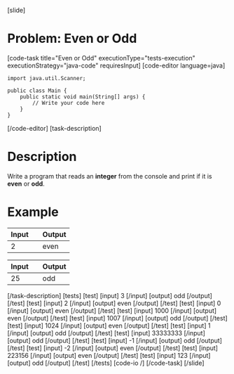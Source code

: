 [slide]
# Problem: Even or Odd
[code-task title="Even or Odd" executionType="tests-execution" executionStrategy="java-code" requiresInput]
[code-editor language=java]
```
import java.util.Scanner;

public class Main {
    public static void main(String[] args) {
        // Write your code here
    }
}
```
[/code-editor]
[task-description]
# Description

Write a program that reads an **integer** from the console and print if it is **even** or **odd**.

# Example

| **Input** | | **Output** |
| --- | --- | --- |
| 2 | | even |


| **Input** | | **Output** |
| --- | --- | --- |
| 25 | | odd |
[/task-description]
[tests]
[test]
[input]
3
[/input]
[output]
odd
[/output]
[/test]
[test]
[input]
2
[/input]
[output]
even
[/output]
[/test]
[test]
[input]
0
[/input]
[output]
even
[/output]
[/test]
[test]
[input]
1000
[/input]
[output]
even
[/output]
[/test]
[test]
[input]
1007
[/input]
[output]
odd
[/output]
[/test]
[test]
[input]
1024
[/input]
[output]
even
[/output]
[/test]
[test]
[input]
1
[/input]
[output]
odd
[/output]
[/test]
[test]
[input]
33333333
[/input]
[output]
odd
[/output]
[/test]
[test]
[input]
-1
[/input]
[output]
odd
[/output]
[/test]
[test]
[input]
-2
[/input]
[output]
even
[/output]
[/test]
[test]
[input]
223156
[/input]
[output]
even
[/output]
[/test]
[test]
[input]
123
[/input]
[output]
odd
[/output]
[/test]
[/tests]
[code-io /]
[/code-task]
[/slide]